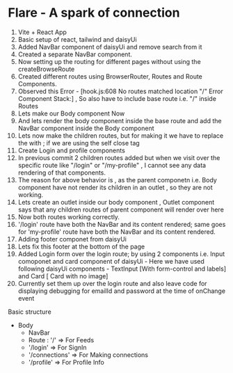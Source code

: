# Flare - A spark of connection

1. Vite + React App
2. Basic setup of react, tailwind and daisyUi
3. Added NavBar component of daisyUi and remove search from it
4. Created a separate NavBar component.
5. Now setting up the routing for different pages without using the createBrowseRoute
6. Created different routes using BrowserRouter, Routes and Route Components.
7. Observed this Error - [hook.js:608 No routes matched location "/"  Error Component Stack:] , So also have to include base route i.e. "/" inside Routes
8. Lets make our Body component Now
9. And lets render the body component inside the base route and add the NavBar component inside the Body component
10. Lets now make the children routes, but for making it we have to replace the <Route /> with <Route></Route> ; if we are using the self close tag
11. Create Login and profile components
12. In previous commit 2 children routes added but when we visit over the specific route like "/login" or "/my-profile" , I cannot see any data rendering of that components.
13. The reason for above behavior is , as the parent componetn i.e. Body component have not render its children in an outlet , so they are not working.
14. Lets create an outlet inside our body component , Outlet component says that any children routes of parent component will render over here 
15. Now both routes working correctly.
16. '/login' route have both the NavBar and its content rendered; same goes for 'my-profile' route have both the NavBar and its content rendered.
17. Adding footer componet from daisyUi
18. Lets fix this footer at the bottom of the page
19. Added Login form over the login route; by using 2 components i.e. Input comoponet and card component of daisyUi - Here we have used following daisyUi components - TextInput [With form-control and labels] and Card [ Card with no image]
20. Currently set them up over the login route and also leave code for displaying debugging for emailId and password at the time of onChange event
 


Basic structure

 - Body
    - NavBar
    - Route : '/' => For Feeds
    - '/login' => For SignIn
    - '/connections' => For Making connections
    - '/profile' => For Profile Info